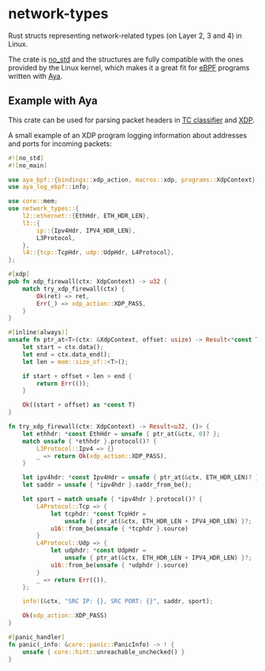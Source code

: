 # network-types
Rust structs representing network-related types (on Layer 2, 3 and 4) in Linux.

The crate is [no_std](https://docs.rust-embedded.org/book/intro/no-std.html)
and the structures are fully compatible with the ones provided by the Linux
kernel, which makes it a great fit for [eBPF](https://ebpf.io/) programs written
with [Aya](https://aya-rs.dev/).

## Example with Aya

This crate can be used for parsing packet headers in
[TC classifier](https://aya-rs.dev/book/programs/classifiers/) and
[XDP](https://aya-rs.dev/book/start/).

A small example of an XDP program logging information about addresses and ports
for incoming packets:

```rust
#![no_std]
#![no_main]

use aya_bpf::{bindings::xdp_action, macros::xdp, programs::XdpContext};
use aya_log_ebpf::info;

use core::mem;
use network_types::{
    l2::ethernet::{EthHdr, ETH_HDR_LEN},
    l3::{
        ip::{Ipv4Hdr, IPV4_HDR_LEN},
        L3Protocol,
    },
    l4::{tcp::TcpHdr, udp::UdpHdr, L4Protocol},
};

#[xdp]
pub fn xdp_firewall(ctx: XdpContext) -> u32 {
    match try_xdp_firewall(ctx) {
        Ok(ret) => ret,
        Err(_) => xdp_action::XDP_PASS,
    }
}

#[inline(always)]
unsafe fn ptr_at<T>(ctx: &XdpContext, offset: usize) -> Result<*const T, ()> {
    let start = ctx.data();
    let end = ctx.data_end();
    let len = mem::size_of::<T>();

    if start + offset + len > end {
        return Err(());
    }

    Ok((start + offset) as *const T)
}

fn try_xdp_firewall(ctx: XdpContext) -> Result<u32, ()> {
    let ethhdr: *const EthHdr = unsafe { ptr_at(&ctx, 0)? };
    match unsafe { *ethhdr }.protocol()? {
        L3Protocol::Ipv4 => {}
        _ => return Ok(xdp_action::XDP_PASS),
    }

    let ipv4hdr: *const Ipv4Hdr = unsafe { ptr_at(&ctx, ETH_HDR_LEN)? };
    let saddr = unsafe { *ipv4hdr }.saddr_from_be();

    let sport = match unsafe { *ipv4hdr }.protocol()? {
        L4Protocol::Tcp => {
            let tcphdr: *const TcpHdr =
                unsafe { ptr_at(&ctx, ETH_HDR_LEN + IPV4_HDR_LEN) }?;
            u16::from_be(unsafe { *tcphdr }.source)
        }
        L4Protocol::Udp => {
            let udphdr: *const UdpHdr =
                unsafe { ptr_at(&ctx, ETH_HDR_LEN + IPV4_HDR_LEN) }?;
            u16::from_be(unsafe { *udphdr }.source)
        }
        _ => return Err(()),
    };

    info!(&ctx, "SRC IP: {}, SRC PORT: {}", saddr, sport);

    Ok(xdp_action::XDP_PASS)
}

#[panic_handler]
fn panic(_info: &core::panic::PanicInfo) -> ! {
    unsafe { core::hint::unreachable_unchecked() }
}
```
